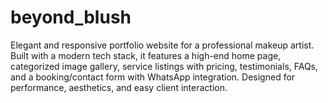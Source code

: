 # beyond_blush
Elegant and responsive portfolio website for a professional makeup artist. Built with a modern tech stack, it features a high-end home page, categorized image gallery, service listings with pricing, testimonials, FAQs, and a booking/contact form with WhatsApp integration. Designed for performance, aesthetics, and easy client interaction.

